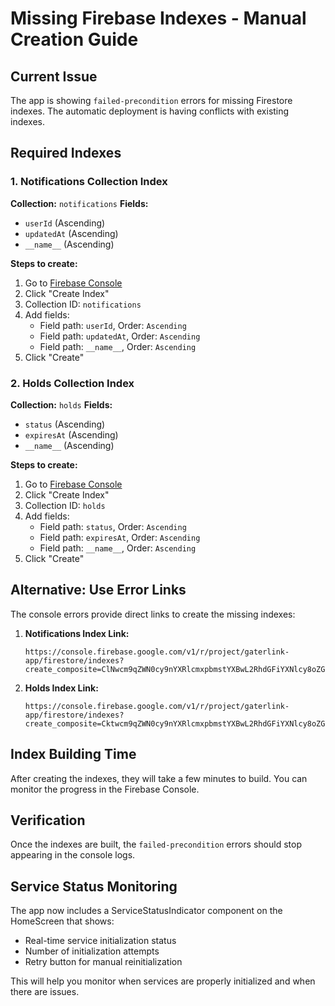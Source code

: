 # Missing Firebase Indexes - Manual Creation Guide

## Current Issue
The app is showing `failed-precondition` errors for missing Firestore indexes. The automatic deployment is having conflicts with existing indexes.

## Required Indexes

### 1. Notifications Collection Index
**Collection:** `notifications`
**Fields:**
- `userId` (Ascending)
- `updatedAt` (Ascending) 
- `__name__` (Ascending)

**Steps to create:**
1. Go to [Firebase Console](https://console.firebase.google.com/project/gaterlink-app/firestore/indexes)
2. Click "Create Index"
3. Collection ID: `notifications`
4. Add fields:
   - Field path: `userId`, Order: `Ascending`
   - Field path: `updatedAt`, Order: `Ascending`
   - Field path: `__name__`, Order: `Ascending`
5. Click "Create"

### 2. Holds Collection Index
**Collection:** `holds`
**Fields:**
- `status` (Ascending)
- `expiresAt` (Ascending)
- `__name__` (Ascending)

**Steps to create:**
1. Go to [Firebase Console](https://console.firebase.google.com/project/gaterlink-app/firestore/indexes)
2. Click "Create Index"
3. Collection ID: `holds`
4. Add fields:
   - Field path: `status`, Order: `Ascending`
   - Field path: `expiresAt`, Order: `Ascending`
   - Field path: `__name__`, Order: `Ascending`
5. Click "Create"

## Alternative: Use Error Links
The console errors provide direct links to create the missing indexes:

1. **Notifications Index Link:**
   ```
   https://console.firebase.google.com/v1/r/project/gaterlink-app/firestore/indexes?create_composite=ClNwcm9qZWN0cy9nYXRlcmxpbmstYXBwL2RhdGFiYXNlcy8oZGVmYXVsdCkvY29sbGVjdGlvbkdyb3Vwcy9ub3RpZmljYXRpb25zL2luZGV4ZXMvXxABGgoKBnVzZXJJZBABGg0KCXVwZGF0ZWRBdBACGgwKCF9fbmFtZV9fEAI
   ```

2. **Holds Index Link:**
   ```
   https://console.firebase.google.com/v1/r/project/gaterlink-app/firestore/indexes?create_composite=Cktwcm9qZWN0cy9nYXRlcmxpbmstYXBwL2RhdGFiYXNlcy8oZGVmYXVsdCkvY29sbGVjdGlvbkdyb3Vwcy9ob2xkcy9pbmRleGVzL18QARoKCgZzdGF0dXMQARoNCglleHBpcmVzQXQQARoMCghfX25hbWVfXxAB
   ```

## Index Building Time
After creating the indexes, they will take a few minutes to build. You can monitor the progress in the Firebase Console.

## Verification
Once the indexes are built, the `failed-precondition` errors should stop appearing in the console logs.

## Service Status Monitoring
The app now includes a ServiceStatusIndicator component on the HomeScreen that shows:
- Real-time service initialization status
- Number of initialization attempts
- Retry button for manual reinitialization

This will help you monitor when services are properly initialized and when there are issues.

